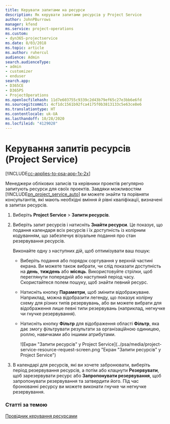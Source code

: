 ```yaml
---
title: Керувати запитами на ресурси
description: Як керувати запитами ресурсів у Project Service
author: JohnPBurrows
manager: kfend
ms.service: project-operations
ms.custom:
- dyn365-projectservice
ms.date: 8/03/2018
ms.topic: article
ms.author: ruhercul
audience: Admin
search.audienceType:
- admin
- customizer
- enduser
search.app:
- D365CE
- D365PS
- ProjectOperations
ms.openlocfilehash: 11d7e603755c9339c2d43b79ef65c27e3bb6e6fd
ms.sourcegitcommit: 4cf1dc1561b92fca4175f0b3813133c5e63ce8e6
ms.translationtype: HT
ms.contentlocale: uk-UA
ms.lasthandoff: 10/28/2020
ms.locfileid: "4129028"
---
```

# <a name="manage-resource-requests-project-service"></a>Керування запитів ресурсів (Project Service)

[!INCLUDE[cc-applies-to-psa-app-1x-2x](../includes/cc-applies-to-psa-app-1x-2x.md)]

Менеджери облікових записів та керівники проектів регулярно запитують ресурси для своїх проектів. Завдяки можливостям [!INCLUDE[pn_project_service_auto](../includes/pn-project-service-auto.md)] ви можете знайти та порівняти консультантів, які мають необхідні вміння й рівні кваліфікації, визначені в запитах ресурсів.  
  
1. Виберіть **Project Service** > **Запити ресурсів**.  
  
2. Виберіть запит ресурсів і натисніть **Знайти ресурси**. Це показує, що подання календаря всіх ресурсів і їх доступність із колірним кодуванням, що забезпечує візуальне подання про стан резервування ресурсів.  
  
    Виконайте одну з наступних дій, щоб оптимізувати ваш пошук:  
  
   -   Виберіть подання або порядок сортування у верхній частині екрана. Ви можете також вибрати, чи слід показати доступність на **день**, **тиждень** або **місяць**. Використовуйте стрілки, щоб переглянути попередній або наступний період часу. Скористайтеся полем пошуку, щоб знайти певний ресурс.  
  
   -   Натисніть кнопку **Параметри**, щоб змінити відображуване. Наприклад, можна відобразити легенду, що показує колірну схему для різних типів резервувань, або ви можете вибрати для відображення лише певні типи резервувань (наприклад, негнучке чи гнучке резервування).  
  
   -   Натисніть кнопку **Фільтр** для відображення області **Фільтр**, яка дає змогу фільтрувати результати за організаційною одиницею, роллю, навичками або іншими атрибутами.  
  
       ![Екран "Запити ресурсів" у Project Service](../psa/media/project-service-resource-request-screen.png "Екран "Запити ресурсів" у Project Service")  
  
3. В календарі для ресурсів, які ви хочете забронювати, виберіть період резервування ресурсів, а потім або клацнути **Резервувати**, щоб зарезервувати ресурс або **Запропонувати резервування**, щоб запропонувати резервування та затвердити його. Під час бронюванні ресурсу ви можете виконати гнучке чи негнучке резервування.  
  
### <a name="see-also"></a>Статті за темою  
 [Провідник керування ресурсами](../psa/resource-manager-guide.md)
